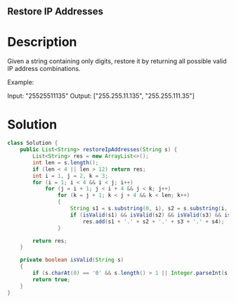 Restore IP Addresses
---

# Description
Given a string containing only digits, restore it by returning all possible valid IP address combinations.

Example:

Input: "25525511135"
Output: ["255.255.11.135", "255.255.111.35"]

# Solution
```java
class Solution {
    public List<String> restoreIpAddresses(String s) {
        List<String> res = new ArrayList<>();
        int len = s.length();
        if (len < 4 || len > 12) return res;
        int i = 1, j = 2, k = 3;
        for (i = 1; i < 4 && i < j; i++)
            for (j = i + 1; j < i + 4 && j < k; j++)
                for (k = j + 1; k < j + 4 && k < len; k++)
                {
                    String s1 = s.substring(0, i), s2 = s.substring(i, j), s3 = s.substring(j, k), s4 = s.substring(k, len);
                    if (isValid(s1) && isValid(s2) && isValid(s3) && isValid(s4))
                        res.add(s1 + '.' + s2 + '.' + s3 + '.' + s4);
                }

        return res;
    }

    private boolean isValid(String s)
    {
        if (s.charAt(0) == '0' && s.length() > 1 || Integer.parseInt(s) > 255) return false;
        return true;
    }
}
```
